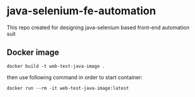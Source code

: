 # java-selenium-fe-automation
This repo created for designing java-selenium based front-end automation suit

## Docker image

` docker build -t web-test-java-image . `

then use following command in order to start container: 

` docker run --rm -it web-test-java-image:latest `

